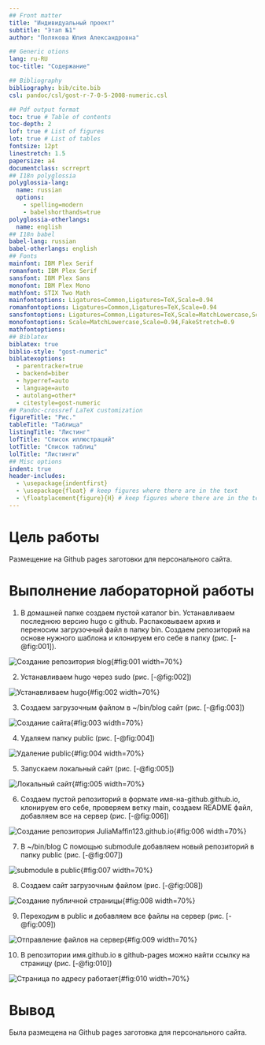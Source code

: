 ```yaml
---
## Front matter
title: "Индивидуальный проект"
subtitle: "Этап №1"
author: "Полякова Юлия Александровна"

## Generic otions
lang: ru-RU
toc-title: "Содержание"

## Bibliography
bibliography: bib/cite.bib
csl: pandoc/csl/gost-r-7-0-5-2008-numeric.csl

## Pdf output format
toc: true # Table of contents
toc-depth: 2
lof: true # List of figures
lot: true # List of tables
fontsize: 12pt
linestretch: 1.5
papersize: a4
documentclass: scrreprt
## I18n polyglossia
polyglossia-lang:
  name: russian
  options:
	- spelling=modern
	- babelshorthands=true
polyglossia-otherlangs:
  name: english
## I18n babel
babel-lang: russian
babel-otherlangs: english
## Fonts
mainfont: IBM Plex Serif
romanfont: IBM Plex Serif
sansfont: IBM Plex Sans
monofont: IBM Plex Mono
mathfont: STIX Two Math
mainfontoptions: Ligatures=Common,Ligatures=TeX,Scale=0.94
romanfontoptions: Ligatures=Common,Ligatures=TeX,Scale=0.94
sansfontoptions: Ligatures=Common,Ligatures=TeX,Scale=MatchLowercase,Scale=0.94
monofontoptions: Scale=MatchLowercase,Scale=0.94,FakeStretch=0.9
mathfontoptions:
## Biblatex
biblatex: true
biblio-style: "gost-numeric"
biblatexoptions:
  - parentracker=true
  - backend=biber
  - hyperref=auto
  - language=auto
  - autolang=other*
  - citestyle=gost-numeric
## Pandoc-crossref LaTeX customization
figureTitle: "Рис."
tableTitle: "Таблица"
listingTitle: "Листинг"
lofTitle: "Список иллюстраций"
lotTitle: "Список таблиц"
lolTitle: "Листинги"
## Misc options
indent: true
header-includes:
  - \usepackage{indentfirst}
  - \usepackage{float} # keep figures where there are in the text
  - \floatplacement{figure}{H} # keep figures where there are in the text
---
```


# Цель работы

Размещение на Github pages заготовки для персонального сайта.

# Выполнение лабораторной работы

1. В домашней папке создаем пустой каталог bin. Устанавливаем последнюю версию hugo с github. Распаковываем архив и переносим загрузочный файл в папку bin. Создаем репозиторий на основе нужного шаблона и клонируем его себе в папку (рис. [-@fig:001]).

![Создание репозитория blog](image/1.jpg){#fig:001 width=70%}

2. Устанавливаем hugo через sudo (рис. [-@fig:002])

![Устанавливаем hugo](image/2.jpg){#fig:002 width=70%}

3. Создаем загрузочным файлом в ~/bin/blog сайт (рис. [-@fig:003])

![Создание сайта](image/3.jpg){#fig:003 width=70%}

4. Удаляем папку public (рис. [-@fig:004])

![Удаление public](image/4.jpg){#fig:004 width=70%}

5. Запускаем локальный сайт (рис. [-@fig:005])

![Локальный сайт](image/5.jpg){#fig:005 width=70%}

6. Создаем пустой репозиторий в формате имя-на-github.github.io, клонируем его себе, проверяем ветку main, создаем README файл, добавляем все на сервер (рис. [-@fig:006])

![Создание репозитория JuliaMaffin123.github.io](image/6.jpg){#fig:006 width=70%}

7. В ~/bin/blog С помощью submodule добавляем новый репозиторий в папку public (рис. [-@fig:007])

![submodule в public](image/7.jpg){#fig:007 width=70%}

8. Создаем сайт загрузочным файлом (рис. [-@fig:008])

![Создание публичной страницы](image/8.jpg){#fig:008 width=70%}

9. Переходим в public и добавляем все файлы на сервер (рис. [-@fig:009])

![Отправление файлов на сервер](image/9.jpg){#fig:009 width=70%}

10. В репозитории имя.github.io в github-pages можно найти ссылку на страницу (рис. [-@fig:010])

![Страница по адресу работает](image/10.jpg){#fig:010 width=70%}

# Вывод

Была размещена на Github pages заготовка для персонального сайта.

